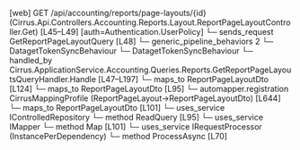 [web] GET /api/accounting/reports/page-layouts/{id}  (Cirrus.Api.Controllers.Accounting.Reports.Layout.ReportPageLayoutController.Get)  [L45–L49] [auth=Authentication.UserPolicy]
  └─ sends_request GetReportPageLayoutQuery [L48]
    └─ generic_pipeline_behaviors 2
      └─ DatagetTokenSyncBehaviour
      └─ DatagetTokenSyncBehaviour
    └─ handled_by Cirrus.ApplicationService.Accounting.Queries.Reports.GetReportPageLayoutsQueryHandler.Handle [L47–L197]
      └─ maps_to ReportPageLayoutDto [L124]
      └─ maps_to ReportPageLayoutDto [L95]
        └─ automapper.registration CirrusMappingProfile (ReportPageLayout->ReportPageLayoutDto) [L644]
      └─ maps_to ReportPageLayoutDto [L101]
      └─ uses_service IControlledRepository<ReportPageLayout>
        └─ method ReadQuery [L95]
      └─ uses_service IMapper
        └─ method Map [L101]
      └─ uses_service IRequestProcessor (InstancePerDependency)
        └─ method ProcessAsync [L70]

